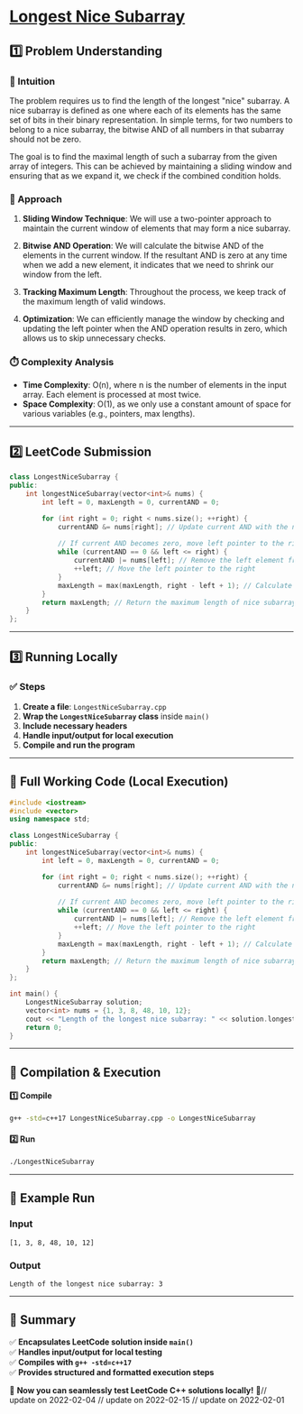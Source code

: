 # **[Longest Nice Subarray](https://leetcode.com/problems/longest-nice-subarray/description/)**  

## **1️⃣ Problem Understanding**  
### **📌 Intuition**  
The problem requires us to find the length of the longest "nice" subarray. A nice subarray is defined as one where each of its elements has the same set of bits in their binary representation. In simple terms, for two numbers to belong to a nice subarray, the bitwise AND of all numbers in that subarray should not be zero.

The goal is to find the maximal length of such a subarray from the given array of integers. This can be achieved by maintaining a sliding window and ensuring that as we expand it, we check if the combined condition holds.

### **🚀 Approach**  
1. **Sliding Window Technique**: We will use a two-pointer approach to maintain the current window of elements that may form a nice subarray.
  
2. **Bitwise AND Operation**: We will calculate the bitwise AND of the elements in the current window. If the resultant AND is zero at any time when we add a new element, it indicates that we need to shrink our window from the left.
  
3. **Tracking Maximum Length**: Throughout the process, we keep track of the maximum length of valid windows. 

4. **Optimization**: We can efficiently manage the window by checking and updating the left pointer when the AND operation results in zero, which allows us to skip unnecessary checks.

### **⏱️ Complexity Analysis**  
- **Time Complexity**: O(n), where n is the number of elements in the input array. Each element is processed at most twice.
- **Space Complexity**: O(1), as we only use a constant amount of space for various variables (e.g., pointers, max lengths).

---  

## **2️⃣ LeetCode Submission**  
```cpp
class LongestNiceSubarray {
public:
    int longestNiceSubarray(vector<int>& nums) {
        int left = 0, maxLength = 0, currentAND = 0;

        for (int right = 0; right < nums.size(); ++right) {
            currentAND &= nums[right]; // Update current AND with the new element
            
            // If current AND becomes zero, move left pointer to the right
            while (currentAND == 0 && left <= right) {
                currentAND |= nums[left]; // Remove the left element from the AND
                ++left; // Move the left pointer to the right
            }
            maxLength = max(maxLength, right - left + 1); // Calculate max length
        }
        return maxLength; // Return the maximum length of nice subarray
    }
};  
```  

---  

## **3️⃣ Running Locally**  
### **✅ Steps**  
1. **Create a file**: `LongestNiceSubarray.cpp`  
2. **Wrap the `LongestNiceSubarray` class** inside `main()`  
3. **Include necessary headers**  
4. **Handle input/output for local execution**  
5. **Compile and run the program**  

---  

## **📝 Full Working Code (Local Execution)**  
```cpp
#include <iostream>
#include <vector>
using namespace std;

class LongestNiceSubarray {
public:
    int longestNiceSubarray(vector<int>& nums) {
        int left = 0, maxLength = 0, currentAND = 0;

        for (int right = 0; right < nums.size(); ++right) {
            currentAND &= nums[right]; // Update current AND with the new element
            
            // If current AND becomes zero, move left pointer to the right
            while (currentAND == 0 && left <= right) {
                currentAND |= nums[left]; // Remove the left element from the AND
                ++left; // Move the left pointer to the right
            }
            maxLength = max(maxLength, right - left + 1); // Calculate max length
        }
        return maxLength; // Return the maximum length of nice subarray
    }
};

int main() {
    LongestNiceSubarray solution;
    vector<int> nums = {1, 3, 8, 48, 10, 12};
    cout << "Length of the longest nice subarray: " << solution.longestNiceSubarray(nums) << endl;
    return 0;
}
```  

---  

## **🔧 Compilation & Execution**  
#### **1️⃣ Compile**  
```bash
g++ -std=c++17 LongestNiceSubarray.cpp -o LongestNiceSubarray
```  

#### **2️⃣ Run**  
```bash
./LongestNiceSubarray
```  

---  

## **🎯 Example Run**  
### **Input**  
```
[1, 3, 8, 48, 10, 12]
```  
### **Output**  
```
Length of the longest nice subarray: 3
```  

---  

## **📌 Summary**  
✅ **Encapsulates LeetCode solution inside `main()`**  
✅ **Handles input/output for local testing**  
✅ **Compiles with `g++ -std=c++17`**  
✅ **Provides structured and formatted execution steps**  

🚀 **Now you can seamlessly test LeetCode C++ solutions locally!** 🚀// update on 2022-02-04
// update on 2022-02-15
// update on 2022-02-01
